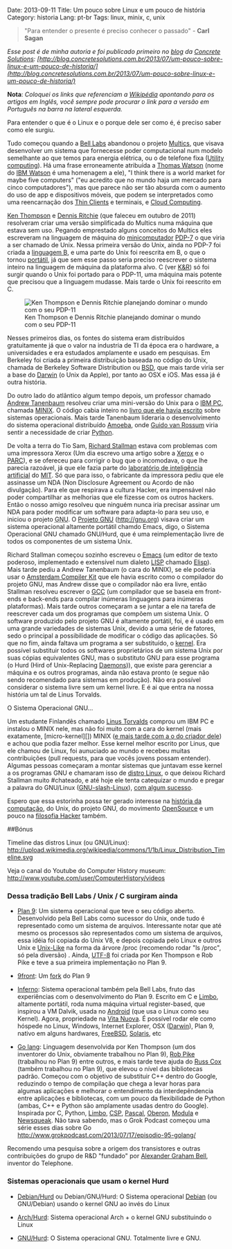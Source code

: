 Date: 2013-09-11
Title: Um pouco sobre Linux e um pouco de história
Category: historia
Lang: pt-br
Tags: linux, minix, c, unix

> "Para entender o presente é preciso conhecer o passado" - **Carl Sagan**

*Esse post é de minha autoria e foi publicado primeiro no [blog](http://blog.concretesolutions.com.br/) da [Concrete Solutions](http://www.concretesolutions.com.br/): [http://blog.concretesolutions.com.br/2013/07/um-pouco-sobre-linux-e-um-pouco-de-historia/](http://blog.concretesolutions.com.br/2013/07/um-pouco-sobre-linux-e-um-pouco-de-historia/)*

**Nota**: *Coloquei os links que referenciam a [Wikipédia](http://en.wikipedia.org/wiki/Wikipedia) apontando para os artigos em Inglês, você sempre pode procurar o link para a versão em Português na barra na lateral esquerda.*

Para entender o que é o Linux e o porque dele ser como é, é preciso saber como ele surgiu.

Tudo começou quando a [Bell Labs][] abandonou o projeto [Multics][], que visava desenvolver um sistema que fornecesse poder computacional num modelo semelhante ao que temos para energia elétrica, ou o de telefone fixa ([Utility computing][]). Há uma frase erroneamente atribuída a [Thomas Watson][] (nome do [IBM Watson][] é uma homenagem a ele), "I think there is a world market for maybe five computers" ("eu acredito que no mundo haja um mercado para cinco computadores"), mas que parece não ser tão absurda com o aumento do uso de app e dispositivos móveis, que podem se interpretados como uma reencarnação dos [Thin Clients][] e terminais, e [Cloud Computing][].

[Ken Thompson][] e [Dennis Ritchie][] (que faleceu em outubro de 2011) resolveram criar uma versão simplificada do Multics numa máquina que estava sem uso. Pegando emprestado alguns conceitos do Multics eles escreveram na linguagem de máquina do [minicomputador][] [PDP-7][] o que viria a ser chamado de Unix. Nessa primeira versão do Unix, ainda no PDP-7 foi criada a [linguagem B][], e uma parte do Unix foi reescrita em B, o que o tornou [portátil][], já que sem esse passo seria preciso reescrever o sistema inteiro na linguagem de máquina da plataforma alvo. C (ver [K&R][]) só foi surgir quando o Unix foi portado para o PDP-11, uma máquina mais potente que precisou que a linguagem mudasse. Mais tarde o Unix foi reescrito em C.

<figure>
    <img alt="Ken Thompson e Dennis Ritchie planejando dominar o mundo com o seu PDP-11" src="../images/Ken_Thompson_and_Dennis_Ritchie_in_front_of_a_pdp11.png" />
    <figcaption>Ken Thompson e Dennis Ritchie planejando dominar o mundo com o seu PDP-11</figcaption>
</figure>

Nesses primeiros dias, os fontes do sistema eram distribuídos gratuitamente já que o valor na industria de TI da época era o hardware, a universidades e era estudados amplamente e usado em pesquisas. Em Berkeley foi criada a primeira distribuição baseada no código do Unix, chamada de Berkeley Software Distribution ou [BSD][], que mais tarde viria ser a base do [Darwin][] (o Unix da Apple), por tanto ao OSX e iOS. Mas essa já é outra história. 

Do outro lado do atlântico algum tempo depois, um professor chamado [Andrew Tanenbaum][] resolveu criar uma mini-versão do Unix para o [IBM PC][], chamada [MINIX][]. O código cabia inteiro no [livro que ele havia escrito][livro_tanenbaum] sobre sistemas operacionais. Mais tarde Tanenbaum lideraria o desenvolvimento do sistema operacional distribuído [Amoeba][], onde [Guido van Rossum][] viria sentir a necessidade de criar [Python][].

De volta a terra do Tio Sam, [Richard Stallman][] estava com problemas com uma impressora Xerox (Um dia escrevo uma artigo sobre a [Xerox] e o [PARC]), e se ofereceu para corrigir o bug que o incomodava, o que lhe parecia razoável, já que ele fazia parte do [laboratório de inteligência artificial][lab_ia] do [MIT][]. Só que para isso, o fabricante da impressora pediu que ele assinasse um NDA (Non Disclosure Agreement ou Acordo de não divulgação). Para ele que respirava a cultura Hacker, era impensável não poder compartilhar as melhorias que ele fizesse com os outros hackers. Então o nosso amigo resolveu que ninguém nunca iria precisar assinar um NDA para poder modificar um software para adapta-lo para seu uso, e iniciou o projeto <abbr title="(GNU (GNU (GNU is Not Unix) is Not Unix) is Not Unix)">GNU</abbr>. O [Projeto GNU][] (<http://gnu.org>) visava criar um sistema operacional altamente portátil chamdo Emacs, digo, o Sistema Operacional GNU chamado GNU/Hurd, que é uma reimplementação livre de todos os componentes de um sistema Unix.

Richard Stallman começou sozinho escreveu o [Emacs][] (um editor de texto poderoso, implementado e extensível num dialeto [LISP][] chamado [Elisp][]). Mais tarde pediu a Andrew Tanenbaum (o cara do MINIX), se ele poderia usar o [Amsterdam Compiler Kit][] que ele havia escrito como o compilador do projeto GNU, mas Andrew disse que o compilador não era livre, então Stallman resolveu escrever o [GCC][] (um compilador que se baseia em front-ends e back-ends para compilar inúmeras linguagens para inúmeras plataformas). Mais tarde outros começaram a se juntar a ele na tarefa de reescrever cada um dos programas que compõem um sistema Unix. O software produzido pelo projeto GNU é altamente portátil, foi, e é usado em uma grande variedades de sistemas Unix, devido a uma série de fatores, sedo o principal a possibilidade de modificar o código das aplicações. Só que no fim, ainda faltava um programa a ser substituído, o [kernel][]. Era possível substituir todos os softwares proprietários de um sistema Unix por suas cópias equivalentes GNU, mas o substituto GNU para esse programa (o Hurd (Hird of Unix-Replacing [Daemons][])), que existe para gerenciar a máquina e os outros programas, ainda não estava pronto (e segue não sendo recomendado para sistemas em produção). Não era possível considerar o sistema livre sem um kernel livre. E é ai que entra na nossa história um tal de Linus Torvalds.

O Sistema Operacional GNU...

Um estudante Finlandês chamado [Linus Torvalds][] comprou um IBM PC e instalou o MINIX nele, mas não foi muito com a cara do kernel (mais exatamente, [micro-kernel][]) MINIX ([e mais tarde com a o do criador dele][linux_x_tanenbaum]) e achou que podia fazer melhor. Esse kernel melhor escrito por Linus, que ele chamou de Linux, foi aunuciado ao mundo e recebeu muitas contribuições (pull requests, para que vocês jovens possam entender). Algumas pessoas começaram a montar sistemas que juntavam esse kernel a os programas GNU e chamaram isso de [distro Linux][], o que deixou Richard Stallman muito #chateado, e até hoje ele tenta catequizar o mundo e pregar a palavra do GNU/Linux ([GNU-slash-Linux][]), [com algum sucesso][].

Espero que essa estorinha possa ter gerado interesse na [história da computação][], do Unix, do projeto GNU, do movimento [OpenSource][] e um pouco na [filosofia Hacker][] também.

##Bónus

Timeline das distros Linux (ou GNU/Linux): <http://upload.wikimedia.org/wikipedia/commons/1/1b/Linux_Distribution_Timeline.svg>

Veja o canal do Youtube do Computer History museum: <http://www.youtube.com/user/ComputerHistory/videos>


### Dessa tradição Bell Labs / Unix / C surgiram ainda

* [Plan 9][]: Um sistema operacional que teve o seu código aberto. Desenvolvido pela Bell Labs como sucessor do Unix, onde tudo é representado como um sistema de arquivos. Interessante notar que até mesmo os processos são representados como um sistema de arquivos, essa idéia foi copiada do Unix V8, e depois copiada pelo Linux e outros Unix e [Unix-Like][] na forma da árvore /proc (recomendo rodar "ls /proc", só pela diversão) . Ainda, [UTF-8][] foi criada por Ken Thompson e Rob Pike e teve a sua primeira implementação no Plan 9.

* [9front][]: Um [fork][] do Plan 9

* [Inferno][]: Sistema operacional também pela Bell Labs, fruto das experiências com o desenvolvimento do Plan 9. Escrito em C e [Limbo][], altamente portátil, roda numa máquina virtual register-based, que inspirou a VM Dalvik, usada no [Android][] (que usa o Linux como seu Kernel). Agora, propriedade na [Vita Nuova][]. É possível rodar ele como hóspede no Linux, Windows, Internet Explorer, OSX ([Darwin][]), Plan 9, nativo em alguns hardwares, [FreeBSD][], [Solaris][], etc

* [Go lang][]: Linguagem desenvolvida por Ken Thompson (um dos inventorer do Unix, obviamente trabalhou no Plan 9), [Rob Pike][] (trabalhou no Plan 9) entre outros, e mais tarde teve ajuda do [Russ Cox][] (também trabalhou no Plan 9), que elevou o nível das bibliotecas padrão. Começou com o objetivo de substituir C++ dentro do Google, reduzindo o tempo de compilação que chega a levar horas para algumas aplicações e melhorar o entendimento da interdepêndencia entre aplicações e bibliotecas, com um pouco da flexibilidade de Python (ambas, C++ e Python são amplamente usadas dentro do Google). Inspirada por C, Python, [Limbo][], [CSP][], [Pascal][], [Oberon][], [Modula][] e [Newsqueak][]. Não tava sabendo, mas o Grok Podcast começou uma série esses dias sobre Go <http://www.grokpodcast.com/2013/07/17/episodio-95-golang/>


Recomendo uma pesquisa sobre a origem dos transistores e outras contribuições do grupo de R&D "fundado" por [Alexander Graham Bell][], inventor do Telephone.

### Sistemas operacionais que usam o kernel Hurd

* [Debian/Hurd][] ou Debian/GNU/Hurd: O Sistema operacional [Debian][] (ou GNU/Debian) usando o kernel GNU ao invés do Linux

* [Arch/Hurd][]: Sistema operacional Arch + o kernel GNU substituindo o Linux

* [GNU/Hurd][]: O Sistema operacional GNU. Totalmente livre e GNU.


[Bell Labs]: http://en.wikipedia.org/wiki/Bell_labs
[Multics]: http://en.wikipedia.org/wiki/Multics#Project_history
[Utility computing]: http://en.wikipedia.org/wiki/Computing_utility
[Thomas Watson]: http://en.wikipedia.org/wiki/Thomas_J._Watson
[IBM Watson]: http://en.wikipedia.org/wiki/IBM_Watson
[Thin Clients]: http://en.wikipedia.org/wiki/Thin_client
[Cloud Computing]: http://en.wikipedia.org/wiki/Cloud_computing

[Ken Thompson]: http://en.wikipedia.org/wiki/Ken_Thompson
[Dennis Ritchie]: http://en.wikipedia.org/wiki/Dennis_Ritchie
[PDP-7]: http://en.wikipedia.org/wiki/PDP-7
[minicomputador]: http://en.wikipedia.org/wiki/Minicomputer
[linguagem B]: http://en.wikipedia.org/wiki/B_%28programming_language%29
[portátil]: http://en.wikipedia.org/wiki/Porting
[K&R]: http://en.wikipedia.org/wiki/C_%28programming_language%29#K.26R_C

[BSD]: http://en.wikipedia.org/wiki/Berkeley_Software_Distribution
[Darwin]: http://en.wikipedia.org/wiki/Darwin_%28operating_system%29

[Andrew Tanenbaum]: http://en.wikipedia.org/wiki/Andrew_S._Tanenbaum
[IBM PC]: http://en.wikipedia.org/wiki/IBM_PC
[MINIX]: http://en.wikipedia.org/wiki/Minix
[livro_tanenbaum]: http://en.wikipedia.org/wiki/Operating_Systems:_Design_and_Implementation 
[Amoeba]: http://en.wikipedia.org/wiki/Amoeba_distributed_operating_system
[Guido van Rossum]: http://en.wikipedia.org/wiki/Guido_van_Rossum
[Python]: http://en.wikipedia.org/wiki/Python_%28programming_language%29

[Richard Stallman]: http://en.wikipedia.org/wiki/Richard_stallman
[Xerox]: http://en.wikipedia.org/wiki/Xerox
[PARC]: http://en.wikipedia.org/wiki/PARC_%28company%29
[lab_ia]: http://en.wikipedia.org/wiki/MIT_Artificial_Intelligence_Laboratory
[MIT]: http://en.wikipedia.org/wiki/Massachusetts_Institute_of_Technology
[Projeto GNU]: http://en.wikipedia.org/wiki/GNU_Project
[GNU/Hurd]: http://www.gnu.org/software/hurd/hurd/what_is_the_gnu_hurd.html

[Emacs]: http://en.wikipedia.org/wiki/Emacs
[LISP]: http://en.wikipedia.org/wiki/Lisp_programming_language
[Elisp]: http://en.wikipedia.org/wiki/Emacs_Lisp
[Amsterdam Compiler Kit]: http://en.wikipedia.org/wiki/Amsterdam_Compiler_Kit
[GCC]: http://en.wikipedia.org/wiki/GNU_Compiler_Collection
[kernel]: http://en.wikipedia.org/wiki/Kernel_(computing)
[Daemons]: http://en.wikipedia.org/wiki/Daemon_%28computing%29

[Linus Torvalds]: http://en.wikipedia.org/wiki/Linus_Torvalds
[linux_x_tanenbaum]: http://en.wikipedia.org/wiki/Tanenbaum%E2%80%93Torvalds_debate
[distro Linux]: http://en.wikipedia.org/wiki/Linux_distribution
[GNU-slash-Linux]: http://www.gnu.org/gnu/linux-and-gnu.html
[com algum sucesso]: http://www.youtube.com/watch?feature=player_detailpage&v=SUJtMlEwd6Q#t=1200s

[história da computação]: https://en.wikipedia.org/wiki/History_of_computing
[OpenSource]: https://en.wikipedia.org/wiki/Open_source
[filosofia Hacker]: https://en.wikipedia.org/wiki/Hacker_ethic

[Plan 9]: http://en.wikipedia.org/wiki/Plan_9_from_Bell_Labs
[Unix-Like]: http://en.wikipedia.org/wiki/Unix-like
[UTF-8]: http://en.wikipedia.org/wiki/UTF-8
[9front]: http://en.wikipedia.org/wiki/9front
[fork]: http://en.wikipedia.org/wiki/Fork_%28software_development%29
[Inferno]: http://en.wikipedia.org/wiki/Inferno_%28operating_system%29
[Limbo]: http://en.wikipedia.org/wiki/Limbo_%28programming_language%29
[Android]: http://en.wikipedia.org/wiki/Android_%28operating_system%29
[Vita Nuova]: http://en.wikipedia.org/wiki/Vita_Nuova_Holdings
[FreeBSD]: http://en.wikipedia.org/wiki/Freebsd
[Solaris]: http://en.wikipedia.org/wiki/Solaris_%28operating_system%29
[Go lang]: http://en.wikipedia.org/wiki/Go_%28programming_language%29
[Rob Pike]: http://en.wikipedia.org/wiki/Rob_Pike
[Russ Cox]: http://swtch.com/~rsc/
[CSP]: http://en.wikipedia.org/wiki/Communicating_sequential_processes
[Pascal]: http://en.wikipedia.org/wiki/Pascal_%28programming_language%29
[Oberon]: http://en.wikipedia.org/wiki/Oberon_%28programming_language%29
[Modula]: http://en.wikipedia.org/wiki/Modula
[Newsqueak]: http://en.wikipedia.org/wiki/Newsqueak

[Alexander Graham Bell]: https://en.wikipedia.org/wiki/Alexander_Graham_Bell

[Debian/Hurd]: http://en.wikipedia.org/wiki/Debian_GNU/Hurd
[Debian]: http://en.wikipedia.org/wiki/Debian
[Arch/Hurd]: http://en.wikipedia.org/wiki/GNU_Hurd
